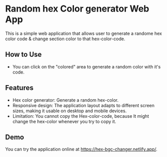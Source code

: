 # Random hex Color generator Web App

This is a simple web application that allows user to generate a randome hex color code & change section color to that hex-color-code.

## How to Use

- You can click on the "colored" area to generate a random color with it's code.

## Features 

- Hex color generator: Generate a random hex-color.
- Responsive design: The application layout adapts to different screen sizes, making it usable on desktop and mobile devices.
- Limitation: You cannot copy the Hex-color-code, because It might change the hex-color whenever you try to copy it.

## Demo

You can try the application online at https://hex-bgc-changer.netlify.app/.
